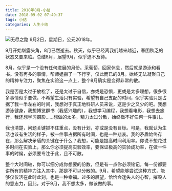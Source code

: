 ```yaml
---
title: 2018年8月-小结
date: 2018-09-02 07:49:37
tags: 小结
categories: 人生小结
---
```


![无尽之路](https://upload-images.jianshu.io/upload_images/3478485-6dc9021e15783f70.jpeg?imageMogr2/auto-orient/strip%7CimageView2/2/w/1240)
9月2日，星期日，公元2018年。



<!--less-->

9月开始崭露头角，8月已然逝去。秋天，似乎已经离我们越来越近，春困秋乏的状态又要来临。总结8月，展望9月，似乎迫不及待。

8月，似乎是一个没有任何进展的月份。采葡萄，回家休息，然后就是游泳和看书。没有再多的事情，帮师姐搬了一下行李，仅此而已的8月。始终无法凝聚自己的精神专注力，聚焦在实验这一点上，整个8月确实是变得非常的散。

我是否是太过于放松了，还是太过于自信，亦或是恐惧，更或是太多理想。很多很多事情似乎要做，不希望生活只有实验，希望有自己支配的时间，似乎实验只是占据了我一半左右的时间，我想对于真正地科研人员来说，这是少之又少的吧。我想游泳健身，我想博览群书（我感兴趣的），我想学习编程，我想看电影，我想去旅行，我还想学习摄影......想做的太多，精力太过分散，始终做不好任何一件事儿。

我也清楚，问题关键抓不住重点，没有计划，亦或是没有目标。可是，我就认为生活也该有生活的样子，被一件事占据所有时间，也是一种悲哀。我的矛盾始终存在，那么解决矛盾的关键在于什么？我想，可能是提高时间利用率。你说不想花过多时间在实验上，那么你必须提高实验效率，要保证极高的实验成功率，在做一件事的时候，必须要专注于此，且不可散。

整个大时间轴，你可以细分成你想要的份数，但是有一点你必须铭记，每一份都要讲所有的精神力注入其中，那是不可以分散的。9月，希望能够尝试这种方式，能够仅仅活在此时此刻，也是一种幸福。过多的展望，恰恰会迷失人的心智，摧毁人的意志力，因此，对于9月，我不想太多，做该做的事。